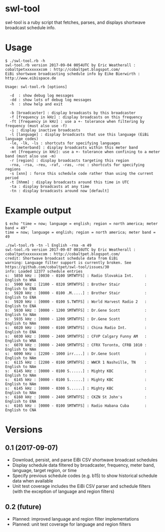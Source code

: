 swl-tool
========

swl-tool is a ruby script that fetches, parses, and displays shortwave broadcast schedule info.

Usage
=====

    $ ./swl-tool.rb -h  
    swl-tool.rb version 2017-09-04 0054UTC by Eric Weatherall : cobaltpetxxxxxxxcom : http://cobaltpet.blogspot.com/  
    EiBi shortwave broadcasting schedule info by Eike Bierwirth : http://www.eibispace.de

    Usage: swl-tool.rb [options]

      -d  : show debug log messages  
      -dd : show lots of debug log messages  
      -h  : show help and exit

      -b [broadcaster] : display broadcasts by this broadcaster  
      -f [frequency in kHz] : display broadcasts on this frequency  
      -ft [frequency in kHz] : use a +- tolerance when filtering by frequency (must also use -f)  
      -i : display inactive broadcasts  
      -l [language] : display broadcasts that use this language (EiBi language codes)  
      -le, -lk, -ls : shortcuts for specifying languages  
      -m [meterband] : display broadcasts within this meter band  
      -mt [frequency in kHz]: use a +- tolerance when confining to a meter band (must also use -m)  
      -r [region] : display broadcasts targeting this region  
      -rna, -rsa, -reu, -raf, -ras, -roc : shortcuts for specifying regions  
      -s [xnn] : force this schedule code rather than using the current period  
      -t [hhmm] : display broadcasts around this time in UTC  
      -ta : display broadcasts at any time  
      -tn : display broadcasts around now [default]

Example output
==============

    $ echo "time = now; language = english; region = north america; meter band = 49"
    time = now; language = english; region = north america; meter band = 49

    ./swl-tool.rb -tn -l English -rna -m 49
    swl-tool.rb version 2017-09-07 0016UTC by Eric Weatherall : cobaltpetxxxxxxxcom : http://cobaltpet.blogspot.com/
    credit: Shortwave broadcast schedule data from EiBi
    warning: Language filter support is currently broken. See https://github.com/cobaltpet/swl-tool/issues/30
    info: Loaded 12377 schedule entries
    s:  5850 kHz : [0030 - 0100 SMTWTFS] : Radio Slovakia Int.     : English to WNA
    s:  5900 kHz : [2100 - 0320 SMTWTFS] : Brother Stair           : English to ENA
    s:  5920 kHz : [0000 - 0100 .M.....] : Brother Stair           : English to ENA
    s:  5920 kHz : [0000 - 0100 S.TWTFS] : World Harvest Radio 2   : English to ENA
    s:  5930 kHz : [0000 - 1200 SMTWTFS] : Dr.Gene Scott           : English to NAm
    s:  5935 kHz : [0000 - 1200 SMTWTFS] : Dr.Gene Scott           : English to NAm
    s:  6020 kHz : [0000 - 0100 SMTWTFS] : China Radio Int.        : English to ENA
    s:  6030 kHz : [0000 - 2400 SMTWTFS] : CFVP Calgary Funny AM   : English to WNA
    s:  6070 kHz : [0000 - 2400 SMTWTFS] : CFRX Toronto, CFRB 1010 : English to NAm
    s:  6090 kHz : [2200 - 1000 irr....] : Dr.Gene Scott           : English to NAm
    s:  6115 kHz : [2200 - 0100 SMTWTFS] : WWCR 1 Nashville, TN    : English to NAm
    s:  6145 kHz : [0000 - 0100 S......] : Mighty KBC              : English to NAm
    s:  6145 kHz : [0000 - 0100 S......] : Mighty KBC              : English to NAm
    s:  6145 kHz : [0000 - 0300 S......] : Mighty KBC              : English to NAm
    s:  6160 kHz : [0000 - 2400 SMTWTFS] : CKZN St John's          : English to ENA
    s:  6165 kHz : [0000 - 0100 SMTWTFS] : Radio Habana Cuba       : English to CNA

Versions
========

0.1 (2017-09-07)
----------------
*   Download, persist, and parse EiBi CSV shortwave broadcast schedules
*   Display schedule data filtered by broadcaster, frequency, meter band, language, target region, or time
*   Specify previous schedule codes (e.g. b15) to show historical schedule data when available
*   Unit test coverage includes the EiBi CSV parser and schedule filters (with the exception of language and region filters)

0.2 (future)
------------
*   Planned: improved language and region filter implementations
*   Planned: unit test coverage for language and region filters
